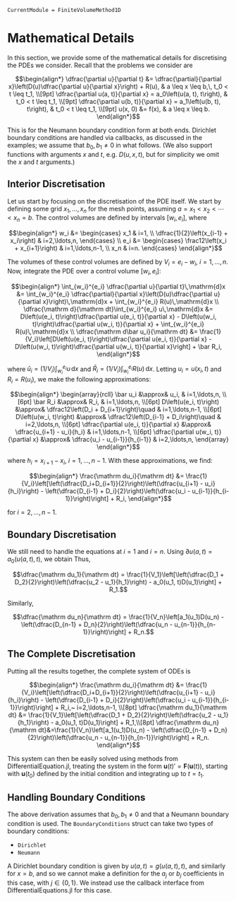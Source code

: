```@meta
CurrentModule = FiniteVolumeMethod1D
```

# Mathematical Details 

In this section, we provide some of the mathematical details for discretising the PDEs we consider. Recall that the problems we consider are

```math
\begin{align*}
\dfrac{\partial u}{\partial t} &= \dfrac{\partial}{\partial x}\left(D(u)\dfrac{\partial u}{\partial x}\right) + R(u), & a \leq x \leq b,\, t_0 < t \leq t_1, \\[9pt]
\dfrac{\partial u(a, t)}{\partial x} = a_0\left(u(a, t), t\right), & t_0 < t \leq t_1, \\[9pt]
\dfrac{\partial u(b, t)}{\partial x} = a_1\left(u(b, t), t\right), & t_0 < t \leq t_1, \\[9pt]
u(x, 0) &= f(x), & a \leq x \leq b.
\end{align*}
```

This is for the Neumann boundary condition form at both ends. Dirichlet boundary conditions are handled via callbacks, as discussed in the examples; we assume that $b_0, b_1 \neq 0$ in what follows. (We also support functions with arguments $x$ and $t$, e.g. $D(u, x, t)$, but for simplicity we omit the $x$ and $t$ arguments.)

## Interior Discretisation 

Let us start by focusing on the discretisation of the PDE itself. We start by defining some grid $x_1, \ldots, x_n$ for the mesh points, assuming $a = x_1 < x_2 < \cdots < x_n = b$. The control volumes are defined by intervals $[w_i, e_i]$, where

```math
\begin{align*}
w_i &= \begin{cases} x_1 & i=1, \\ \dfrac{1}{2}\left(x_{i-1} + x_i\right) & i=2,\ldots,n, \end{cases} \\
e_i &= \begin{cases} \frac12\left(x_i + x_{i+1}\right) & i=1,\ldots,n-1, \\ x_n & i=n. \end{cases} 
\end{align*}
```

The volumes of these control volumes are defined by $V_i = e_i - w_i$, $i=1,\ldots,n$. Now, integrate the PDE over a control volume $[w_i, e_i]$:

```math
\begin{align*}
\int_{w_i}^{e_i} \dfrac{\partial u}{\partial t}\,\mathrm{d}x &= \int_{w_i}^{e_i} \dfrac{\partial}{\partial x}\left(D(u)\dfrac{\partial u}{\partial x}\right)\,\mathrm{d}x + \int_{w_i}^{e_i} R(u)\,\mathrm{d}x \\
\dfrac{\mathrm d}{\mathrm dt}\int_{w_i}^{e_i} u\,\mathrm{d}x &= D\left(u(e_i, t)\right)\dfrac{\partial u(e_i, t)}{\partial x} - D\left(u(w_i, t)\right)\dfrac{\partial u(w_i, t)}{\partial x} + \int_{w_i}^{e_i} R(u)\,\mathrm{d}x \\
\dfrac{\mathrm d\bar u_i}{\mathrm dt} &= \frac{1}{V_i}\left[D\left(u(e_i, t)\right)\dfrac{\partial u(e_i, t)}{\partial x} - D\left(u(w_i, t)\right)\dfrac{\partial u(w_i, t)}{\partial x}\right] + \bar R_i,
\end{align*}
```

where $\bar u_i = (1/V_i)\int_{w_i}^{e_i} u\,\mathrm{d}x$ and $\bar R_i = (1/V_i)\int_{w_i}^{e_i} R(u)\,\mathrm{d}x$. Letting $u_i = u(x_i, t)$ and $R_i = R(u_i)$, we make the following approximations:

```math
\begin{align*}
\begin{array}{rcll}
\bar u_i &\approx& u_i, & i=1,\ldots,n, \\[6pt]
\bar R_i &\approx& R_i, & i=1,\ldots,n, \\[6pt]
D\left(u(e_i, t)\right) &\approx& \dfrac12\left(D_i + D_{i+1}\right)\quad & i=1,\ldots,n-1, \\[6pt]
D\left(u(w_i, t)\right) &\approx& \dfrac12\left(D_{i-1} + D_i\right)\quad & i=2,\ldots,n, \\[6pt]
\dfrac{\partial u(e_i, t)}{\partial x} &\approx& \dfrac{u_{i+1} - u_i}{h_i} & i=1,\ldots,n-1, \\[6pt]
\dfrac{\partial u(w_i, t)}{\partial x} &\approx& \dfrac{u_i - u_{i-1}}{h_{i-1}} & i=2,\ldots,n, 
\end{array}
\end{align*}
```

where $h_i = x_{i+1} - x_i$, $i=1,\ldots,n-1$. With these approximations, we find:

```math 
\begin{align*}
\frac{\mathrm du_i}{\mathrm dt} &= \frac{1}{V_i}\left[\left(\dfrac{D_i+D_{i+1}}{2}\right)\left(\dfrac{u_{i+1} - u_i}{h_i}\right) - \left(\dfrac{D_{i-1} + D_i}{2}\right)\left(\dfrac{u_i - u_{i-1}}{h_{i-1}}\right)\right] + R_i,
\end{align*}
```

for $i=2,\ldots,n-1$.

## Boundary Discretisation

We still need to handle the equations at $i=1$ and $i=n$. Using $\partial u(a, t) = a_0(u(a, t), t)$, we obtain
Thus,

```math
\dfrac{\mathrm du_1}{\mathrm dt} = \frac{1}{V_1}\left[\left(\dfrac{D_1 + D_2}{2}\right)\left(\dfrac{u_2 - u_1}{h_1}\right) - a_0(u_1, t)D(u_1)\right] + R_1.
```

Similarly, 

```math
\dfrac{\mathrm du_n}{\mathrm dt} = \frac{1}{V_n}\left[a_1(u_1)D(u_n) - \left(\dfrac{D_{n-1} + D_n}{2}\right)\left(\dfrac{u_n - u_{n-1}}{h_{n-1}}\right)\right] + R_n.
```

## The Complete Discretisation

Putting all the results together, the complete system of ODEs is

```math
\begin{align*}
\frac{\mathrm du_i}{\mathrm dt} &= \frac{1}{V_i}\left[\left(\dfrac{D_i+D_{i+1}}{2}\right)\left(\dfrac{u_{i+1} - u_i}{h_i}\right) - \left(\dfrac{D_{i-1} + D_i}{2}\right)\left(\dfrac{u_i - u_{i-1}}{h_{i-1}}\right)\right] + R_i,~ i=2,\ldots,n-1, \\[8pt]
\dfrac{\mathrm du_1}{\mathrm dt} &= \frac{1}{V_1}\left[\left(\dfrac{D_1 + D_2}{2}\right)\left(\dfrac{u_2 - u_1}{h_1}\right) - a_0(u_1, t)D(u_1)\right] + R_1,\\[8pt]
\dfrac{\mathrm du_n}{\mathrm dt}&=\frac{1}{V_n}\left[a_1(u_1)D(u_n) - \left(\dfrac{D_{n-1} + D_n}{2}\right)\left(\dfrac{u_n - u_{n-1}}{h_{n-1}}\right)\right] + R_n.
\end{align*}
```

This system can then be easily solved using methods from DifferentialEquation.jl, treating the system in the form $\boldsymbol u(t)' = \boldsymbol F(\boldsymbol u(t))$, starting with $\boldsymbol u(t_0)$ defined by the initial condition and integrating up to $t=t_1$. 

## Handling Boundary Conditions 

The above derivation assumes that $b_0, b_1 \neq 0$ and that a Neumann boundary condition is used. The `BoundaryConditions` struct can take two types of boundary conditions:

- `Dirichlet`
- `Neumann`

A Dirichlet boundary condition is given by $u(a, t) = g\left(u(a, t), t\right)$, and similarly for $x=b$, and so we cannot make a definition for the $a_j$ or $b_j$ coefficients in this case, with $j \in \{0, 1\}$. We instead use the callback interface from DifferentialEquations.jl for this case.